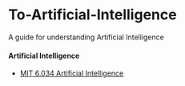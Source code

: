 # To-Artificial-Intelligence
A guide for understanding Artificial Intelligence
#### Artificial Intelligence
* [MIT 6.034 Artificial Intelligence](https://ocw.mit.edu/courses/electrical-engineering-and-computer-science/6-034-artificial-intelligence-fall-2010/index.htm)
